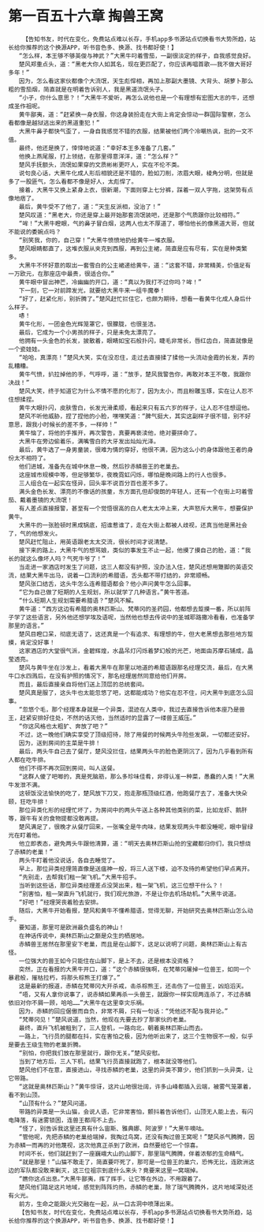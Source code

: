 # 第一百五十六章 掏兽王窝
        【告知书友，时代在变化，免费站点难以长存，手机app多书源站点切换看书大势所趋，站长给你推荐的这个换源APP，听书音色多、换源、找书都好使！】
       “怎么样，本王够不够英俊与神武？”大黑牛叼着雪茄，一副很淡定的样子，自我感觉良好。
       楚风郑重点头，道：“黑老大你人如其名，现在更匹配了，你应该再唱首歌——我不做大哥好多年！”
       因为，怎么看这家伙都像个大流氓，天生彪悍相，再加上那副大墨镜、大背头、胡萝卜那么粗的雪茄烟，简直就是在明着告诉别人，我是黑道流氓头子。
       “小子，你什么意思？！”大黑牛不爱听，再怎么说他也是一个有理想有宏图大志的牛，还想成圣作祖呢。
       黄牛鄙夷，道：“赶紧换一身衣服，你这身装扮走在大街上肯定会惊动一群国际警察，怎么看都像是越狱逃出来的黑道重犯！”
       大黑牛鼻子都快气歪了，一身自我感觉不错的衣服，结果被他们两个冷嘲热讽，批的一文不值。
       最终，他还是换了，悻悻地说道：“幸好本王多准备了几套。”
       他换上燕尾服，打上领结，在那里得意洋洋，道：“怎么样？”
       楚风手抚额头，流氓如果穿的文质彬彬更吓人，实在不伦不类。
       说句良心话，大黑牛化成人形后相貌还是不错的，脸如刀削，浓眉大眼，棱角分明，但就是多了一股匪气，怎么看都不像是好人，太彪悍了。
       接着，大黑牛又换上紧身上衣，很新潮，下面则穿上七分裤，踩着一双人字拖，这架势有点像地痞了。
       最后，黄牛受不了他了，道：“天生反派相，没治了！”
       楚风叹道：“黑老大，你还是穿上最开始那套流氓装吧，还是那个气质跟你比较相符。”
       “哞！”大黑牛瞪眼，气的鼻子冒白烟，这两人也太不厚道了，哪怕他长的像黑道大哥，但就不能说的委婉点吗？
       “别笑我，你的，自己穿！”大黑牛愤愤地扔给黄牛一堆衣服。
       楚风眼睛都直了，这堆衣服从夹克到西服，再到公主裙，简直是应有尽有，实在是种类繁多。
       大黑牛不怀好意的取出一套雪白的公主裙递给黄牛，道：“这套不错，非常精美，价值足有一万欧元，在那座店中最贵，很适合你。”
       黄牛眼中冒出神芒，冷幽幽的开口，道：“真以为我打不过你吗？哞！”
       下一刻，它一对前蹄发光，就要给大黑牛来一组牛魔拳！
       “好了，赶紧化形，别折腾了。”楚风赶忙拦住它，也颇为期待，想看一看黄牛化成人身后什么样子。
       哧！
       黄牛化形，一团金色光辉笼罩它，很朦胧，也很圣洁。
       最后，它成为一个小男孩的样子，只是未免太漂亮了。
       他拥有一头金色的长发，披散着，眼睛如宝石般扑闪，睫毛非常长，唇红齿白，简直就像是一个瓷娃娃。
       “哈哈，真漂亮！”楚风大笑，实在没忍住，走过去直接揉了揉他一头流动金霞的长发，弄的乱糟糟。
       黄牛气愤，扒拉掉他的手，气呼呼，道：“放手，楚风我警告你，再敢对本王不敬，我跟你决战！”
       楚风大笑，终于知道它为什么不情不愿的化形了，因为太小，而且粉雕玉琢，实在让人忍不住想揉捏。
       黄牛大眼扑闪，皮肤雪白，长发光滑柔顺，看起来只有五六岁的样子，让人忍不住想逗他。
       楚风不听他威胁，捏了捏他的小脸，嘿嘿笑道：“脾气挺大，其实这副样子很不错，别不好意思，跟我小时候长的差不多，一样帅！”
       黄牛恼了，将他的手推开，再次警告，真要再亵渎他，绝对要拼命了。
       大黑牛在旁边偷着乐，满嘴雪白的大牙发出灿灿光泽。
       最后，黄牛选了一身男童装，很难为情的穿好，他很不满，因为这么小的身体跟他王者的身份太不相符了。
       他们进城，准备先在城中休息一晚，然后抄赤鳞兽王的老巢去。
       这座城市规模中等，但足够繁华，夜晚霓虹闪烁，哪怕是晚间路上的行人也很多。
       三人组合在一起实在怪异，回头率不说百分百也差不多了。
       满头金色长发、漂亮的不像话的孩童，东方面孔但却俊朗的年轻人，还有一个在街上叼着雪茄、戴着墨镜的大流氓！
       有人差点直接报警，甚至有一个觉悟很高的白人老太太冲上来，大声怒斥大黑牛，想要保护黄牛。
       大黑牛的一张脸顿时黑成锅底，招谁惹谁了，走在大街上都被人歧视，还真当他是黑社会了，气的他想发火。
       楚风赶忙阻止，用英语跟老太太交流，很长时间才说清楚。
       接下来的路上，大黑牛气的想骂娘，类似的事发生不止一起，他摸了摸自己的脸，道：“我长的就这么像坏人吗？气死牛爷了！”
       当走进一家酒店时发生了问题，这三人都没有护照，没办法入住，楚风还想用蹩脚的英语交流，结果大黑牛出马，说着一口流利的希腊语，舌头都不带打结的，非常顺畅。
       楚风张口结舌，这头牛怎么连希腊语都会？他小声问黄牛怎么回事。
       “它为自己做了短期的人生规划，所以就学了几种语言。”黄牛答道。
       “什么短期人生规划需要希腊语？”楚风不解。
       黄牛道：“西方这边有希腊的奥林匹斯山、梵蒂冈的圣药园，他都想去踅摸一番，所以前阵子学了这些语言，另外他还想学埃及语呢，当然他也想去传说中的圣城耶路撒冷看看，也准备学那里的语言。”
       楚风目瞪口呆，彻底无语了，这还真是一个有追求、有理想的牛，但大老黑想去那些地方踅摸，肯定没好事！
       这家酒店的大堂很气派，金碧辉煌，水晶吊灯闪烁着梦幻般的光芒，地面由苏摩石铺成，晶莹透亮。
       楚风与黄牛坐在沙发上，看着大黑牛在那里以地道的希腊语跟那名经理交流，最后，在大黑牛口水四溅后，在没有护照的情况下，那名经理居然同意给他们开房。
       而且，最后直接亲自将他们送上顶层的总统套间。
       楚风真是服了，这头牛也太能忽悠了吧，这都能成功？他实在忍不住，问大黑牛到底怎么回事。
       “忽悠个毛，那个经理本身就是一个异类，混迹在人类中，我过去直接告诉他本座乃是兽王，赶紧安排好住处，不然的话灭他，当然适时的显露了一缕兽王威压。”
       “你这风格也太粗犷、奔放了吧？”
       不过，这一晚他们确实享受了顶级招待，除了用餐的时候两头牛险些发飙，一切都还安好。
       因为，送到房间的主菜是牛排！
       最后，两头牛自己去了餐厅，楚风没拦住，结果两头牛的脸色更阴沉了，因为几乎看到所有人都在吃牛排。
       他们不得不再次回到房间，叫人送餐。
       “这群人傻了吧唧的，真是死脑筋，那么多珍味佳肴，非得认准一种菜，愚蠢的人类！”大黑牛发泄不满。
       这顿饭没法愉快的吃了，楚风放下刀叉，抱走那瓶顶级红酒，他跑餐厅去了，准备大快朵颐，狂吃牛排！
       那位异类化形的经理忙坏了，为房间中的两头牛送上各种其他类别的菜，比如龙虾、鹅肝等，跟牛有关的食物提都没敢再提。
       楚风满足了，很晚才从餐厅回来，一张嘴全是牛肉味，结果发现两头牛都没睡呢，眼中冒绿光在盯着他。
       他立即表态，避免两头牛跟他清算，道：“明天去奥林匹斯山抢的宝藏都归你们，我只想烧了赤鳞的老巢！”
       两头牛盯着他没说话，各自去睡觉了。
       早上，那位异类经理简直像是送瘟神一般，将三人送下楼，迫不及待的希望他们早点离开。
       “先别走，去帮我们租一架飞机。”大黑牛招手。
       当听到这些话，那位异类经理差点没哭出来，租一架飞机，这三位想干什么？！
       “别害怕，租一架直升飞机就行，我们观光旅游，不是让你去机场劫机。”大黑牛说道。
       “好吧！”经理哭丧着脸去安排。
       随后，大黑牛开始看报，楚风和黄牛不懂希腊语，觉得无聊，开始研究去奥林匹斯山怎么动手。
       要知道，那里可是欧洲最负盛名的神山！
       在神话传说中，奥林匹斯山之巅是众生的栖居地。
       赤鳞兽王居然在那里安下老巢，而且是在山脚下，这足以说明了问题，奥林匹斯山上有古怪。
       一位强大的兽王如今只能住在山脚下，是上不去，还是根本没资格？
       突然，正在看报的大黑牛开口，道：“这个赤鳞很强啊，在梵蒂冈屠掉一位兽王，如同一个暴君般，摧枯拉朽，将那头棕熊王打爆了。”
       这是最新的报道，赤鳞在梵蒂冈大开杀戒，击杀棕熊王，还击伤了一位兽王，凶焰滔天。
       “唔，又有人拿你说事了，说赤鳞如果再杀一头兽王，就跟你一样实现两连杀了，不过赤鳞依旧对你不屑一顾，哈哈……”大黑牛在这里幸灾乐祸。
       因为，赤鳞的回应倨傲而自负，非常不屑，只有一句话：“凭他还不配与我并论。”
       “梵蒂冈见！”楚风说道，当然，他现在先要去抄了那家伙的老巢。
       最终，直升飞机被租到了，三人登机，一路向北，朝着奥林匹斯山而去。
       一路上，飞行员的腿都在抖，实在害怕之极，因为他听出来了，这三个生物很不一般，似乎是要去王级生物的老巢折腾。
       “别怕，你把我们放在那里就行，跟你无关。”楚风安慰。
       当到了地方后，三人下机，结果飞行员直接就跑了，根本就没等他们。
       楚风他们不在意，直接进山，寻找赤鳞的老巢，这里的异类不算少，他们抓到一头异类，让它带路。
       “这就是奥林匹斯山？”黄牛惊讶，这片山地很壮阔，许多山峰都插入云端，被雾气笼罩着，看不到山顶。
       “山顶有什么？”楚风问道。
       带路的异类是一头山猫，会说人语，它非常害怕，颤抖着告诉他们，山顶无人能上去，有闪电降落，有迷雾锁困，连兽王都闯不上去。
       “怪了，别告诉我这里还真有什么宙斯、雅典娜、阿波罗！”大黑牛嘀咕。
       “管他呢，先把赤鳞的老巢给端掉，我掏过鸟窝，还没有掏过兽王窝呢！”楚风杀气腾腾，因为赤鳞一而再的对他蔑视，这次他真正杀到了欧洲，自然要给它一个惊喜。
       时间不长，他们就赶到了一座巍峨大山的山脚下，那里瑞气腾腾，伴着浓郁的生命精气。
       “就是那里！”山猫不敢走了，简直要吓死了，那可是一位兽王的巢穴，恐怖无比，连欧洲这边的军队都没敢来剿灭，这三位祖宗到底什么来头？竟要来这里一窝端掉。
       “瞧你这点出息。”大黑牛鄙夷，挥了挥手，让它等在外边，不用跟着了。
       楚风他们踏足这片地域，感觉到阵阵灼热，赤鳞的老巢，除了瑞气腾腾外，这片地域深处还有火光。
       前方，生命之能跟火光交融在一起，从一口古洞中喷薄出来。
       【告知书友，时代在变化，免费站点难以长存，手机app多书源站点切换看书大势所趋，站长给你推荐的这个换源APP，听书音色多、换源、找书都好使！】